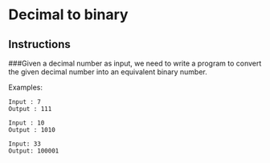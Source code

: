# Decimal to binary


## Instructions 

###Given a decimal number as input, we need to write a program to convert the given decimal number into an equivalent binary number.

Examples: 

```
Input : 7
Output : 111

Input : 10
Output : 1010

Input: 33
Output: 100001

```
